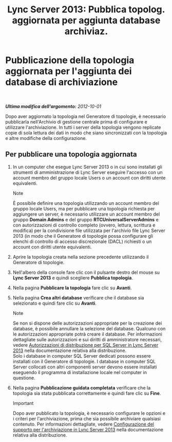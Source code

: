 ﻿---
title: "Lync Server 2013: Pubblica topolog. aggiornata per aggiunta database archiviaz."
TOCTitle: "#VALUE!"
ms:assetid: 454c68df-2ef5-4b5f-a44c-4eee02635d45
ms:mtpsurl: https://technet.microsoft.com/it-it/library/JJ204860(v=OCS.15)
ms:contentKeyID: 49300386
ms.date: 08/24/2015
mtps_version: v=OCS.15
ms.translationtype: HT
---

# Pubblicazione della topologia aggiornata per l'aggiunta dei database di archiviazione

 

_**Ultima modifica dell'argomento:** 2012-10-01_

Dopo aver aggiornato la topologia nel Generatore di topologie, è necessario pubblicarla nell'Archivio di gestione centrale prima di configurare e utilizzare l'archiviazione. In tutti i server della topologia vengono replicate copie di sola lettura dei dati in modo che siano sincronizzati con la topologia e altre modifiche della configurazione.

## Per pubblicare una topologia aggiornata

1.  In un computer che esegue Lync Server 2013 o in cui sono installati gli strumenti di amministrazione di Lync Server eseguire l'accesso con un account membro del gruppo locale Users o un account con diritti utente equivalenti.
    

    > [!NOTE]
    > È possibile definire una topologia utilizzando un account membro del gruppo locale Users, ma per pubblicare una topologia richiesta per aggiungere un server, è necessario utilizzare un account membro del gruppo <STRONG>Domain Admins</STRONG> e del gruppo <STRONG>RTCUniversalServerAdmins</STRONG> e con autorizzazioni di controllo completo (ovvero, lettura, scrittura e modifica) per la condivisione file utilizzata per l'archivio file Lync Server 2013 (in modo che il Generatore di topologie possa configurare gli elenchi di controllo di accesso discrezionale (DACL) richiesti o un account con diritti utente equivalenti.



2.  Aprire la topologia creata nella sezione precedente utilizzando il Generatore di topologie.

3.  Nell'albero della console fare clic con il pulsante destro del mouse su **Lync Server 2013** e quindi scegliere **Pubblica topologia**.

4.  Nella pagina **Pubblicare la topologia** fare clic su **Avanti**.

5.  Nella pagina **Crea altri database** verificare che il database sia selezionato e quindi fare clic su **Avanti**.
    

    > [!NOTE]
    > Se non si dispone delle autorizzazioni appropriate per la creazione dei database, è possibile annullare la selezione del database. Qualcuno con le autorizzazioni appropriate potrà creare il database. Per informazioni dettagliate sulle autorizzazioni e sui diritti di amministratore necessari, vedere <A href="lync-server-2013-deployment-permissions-for-sql-server.md">Autorizzazioni di distribuzione per SQL Server in Lync Server 2013</A> nella documentazione relativa alla distribuzione.<BR>Solo i database in computer SQL Server dedicati possono essere installati con il Generatore di topologie. I database in computer SQL Server collocati con altri componenti server devono essere installati eseguendo il programma di installazione locale nel computer in questione.



6.  Nella pagina **Pubblicazione guidata completata** verificare che la topologia sia stata pubblicata correttamente e quindi fare clic su **Fine**.
    
    > [!IMPORTANT]  
    > Dopo aver pubblicato la topologia, è necessario configurare le opzioni e i criteri per l'archiviazione, prima che sia possibile archiviare qualsiasi contenuto. Per informazioni dettagliate, vedere <a href="lync-server-2013-configuring-support-for-archiving.md">Configurazione del supporto per l'archiviazione in Lync Server 2013</a> nella documentazione relativa alla distribuzione.

